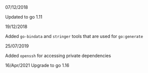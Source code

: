 07/12/2018

Updated to go 1.11

19/12/2018

Added `go-bindata` and `stringer` tools that are used for `go:generate`

25/07/2019

Added `openssh` for accessing private dependencies

16/Apr/2021
Upgrade to go 1.16
